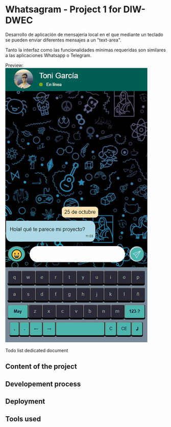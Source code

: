 # Whatsagram - Project 1 for DIW-DWEC

Desarrollo de aplicación de mensajería local en el que mediante un teclado se pueden enviar diferentes mensajes a un "text-area".

Tanto la interfaz como las funcionalidades mínimas requeridas son similares a las aplicaciones Whatsapp o Telegram.

Preview:
![Whatsagram by Toni García](/misc/whatsagram-gif-toni.gif)

Todo list dedicated document

## Content of the project

## Developement process

## Deployment

## Tools used

